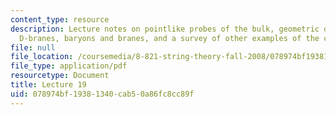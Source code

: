 ```yaml
---
content_type: resource
description: Lecture notes on pointlike probes of the bulk, geometric optics through
  D-branes, baryons and branes, and a survey of other examples of the correspondence.
file: null
file_location: /coursemedia/8-821-string-theory-fall-2008/078974bf19381340cab50a86fc8cc89f_lecture19.pdf
file_type: application/pdf
resourcetype: Document
title: Lecture 19
uid: 078974bf-1938-1340-cab5-0a86fc8cc89f
---
```

